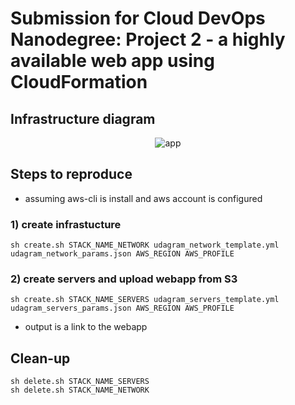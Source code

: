 # Submission for Cloud DevOps Nanodegree: Project 2 - a highly available web app using CloudFormation

## Infrastructure diagram

<p align="center">
	<img src="https://github.com/singha53/udacity-udagram/blob/master/Udacity%20Project%202.png" width={400} alt="app" />
</p>

## Steps to reproduce
- assuming aws-cli is install and aws account is configured

### 1) create infrastucture

```shell
sh create.sh STACK_NAME_NETWORK udagram_network_template.yml udagram_network_params.json AWS_REGION AWS_PROFILE
```

### 2) create servers and upload webapp from S3

```shell
sh create.sh STACK_NAME_SERVERS udagram_servers_template.yml udagram_servers_params.json AWS_REGION AWS_PROFILE
```

- output is a link to the webapp

## Clean-up

```shell
sh delete.sh STACK_NAME_SERVERS
sh delete.sh STACK_NAME_NETWORK
```
